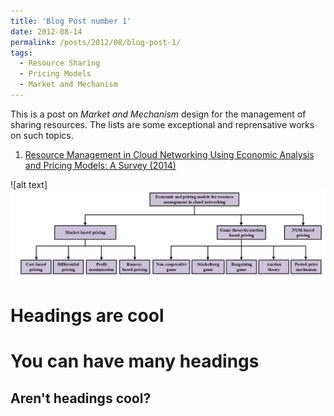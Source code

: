 ```yaml
---
title: 'Blog Post number 1'
date: 2012-08-14
permalink: /posts/2012/08/blog-post-1/
tags:
  - Resource Sharing
  - Pricing Models
  - Market and Mechanism
---
```


This is a post on *Market and Mechanism* design for the management of sharing resources. The lists are some exceptional and reprensative works on such topics. 

1. [Resource Management in Cloud Networking Using Economic Analysis and Pricing Models: A Survey (2014)](https://ieeexplore.ieee.org/abstract/document/7807328)

![alt text]<img src='/images/PriceModels.png'>

Headings are cool
======

You can have many headings
======

Aren't headings cool?
------
